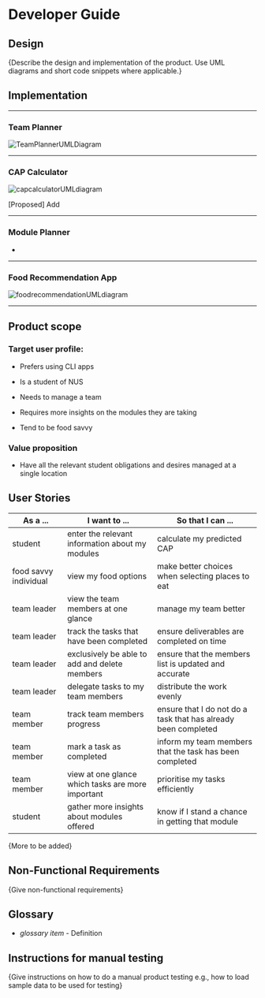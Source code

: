 # Developer Guide

## Design

{Describe the design and implementation of the product. Use UML diagrams and short code snippets where applicable.}


## Implementation
***
### Team Planner 
![TeamPlannerUMLDiagram](https://user-images.githubusercontent.com/77476414/112349123-6f7fd900-8d03-11eb-9b6b-5cebe73ed50e.jpg)


***
### CAP Calculator

![capcalculatorUMLdiagram](https://user-images.githubusercontent.com/77471508/112191169-b35dda00-8c40-11eb-9365-b158aaca6f6a.jpg)

   [Proposed] Add 

***
### Module Planner

*
***

### Food Recommendation App

![foodrecommendationUMLdiagram](https://user-images.githubusercontent.com/57632786/112334326-4c9af800-8cf6-11eb-892f-5599f927b551.png)

***

## Product scope
### Target user profile:

 * Prefers using CLI apps

 * Is a student of NUS

 * Needs to manage a team
 
 * Requires more insights on the modules they are taking

 * Tend to be food savvy 


### Value proposition

* Have all the relevant student obligations and desires managed at a single location

## User Stories

| As a ... | I want to ... | So that I can ...|
|----------|---------------|------------------|
|student|enter the relevant information about my modules|calculate my predicted CAP|
|food savvy individual|view my food options|make better choices when selecting places to eat|
|team leader|view the team members at one glance|manage my team better|
|team leader|track the tasks that have been completed|ensure deliverables are completed on time|
|team leader|exclusively be able to add and delete members|ensure that the members list is updated and accurate|
|team leader|delegate tasks to my team members|distribute the work evenly|
|team member|track team members progress|ensure that I do not do a task that has already been completed|
|team member|mark a task as completed|inform my team members that the task has been completed|
|team member|view at one glance which tasks are more important|prioritise my tasks efficiently|
|student|gather more insights about modules offered|know if I stand a chance in getting that module|
{More to be added}
## Non-Functional Requirements

{Give non-functional requirements}

## Glossary

* *glossary item* - Definition

## Instructions for manual testing

{Give instructions on how to do a manual product testing e.g., how to load sample data to be used for testing}
